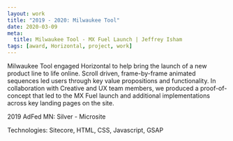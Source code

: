 ```yaml
---
layout: work
title: "2019 - 2020: Milwaukee Tool"
date: 2020-03-09
meta:
  title: Milwaukee Tool - MX Fuel Launch | Jeffrey Isham
tags: [award, Horizontal, project, work]
---
```


<p>Milwaukee Tool engaged Horizontal to help bring the launch of a new product line to life online. Scroll driven, frame-by-frame animated sequences led users through key value propositions and functionality. In collaboration with Creative and UX team members, we produced a proof-of-concept that led to the MX Fuel launch and additional implementations across key landing pages on the site.</p>
<p>2019 AdFed MN: Silver - Microsite</p>
<p>Technologies: Sitecore, HTML, CSS, Javascript, GSAP</p>

